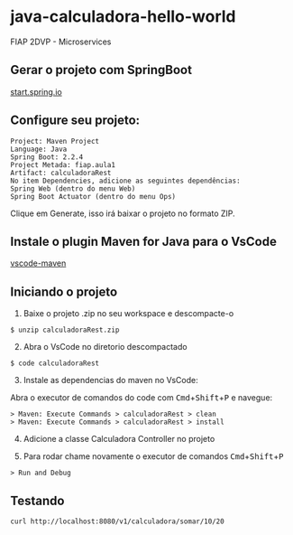 # java-calculadora-hello-world
FIAP 2DVP - Microservices


## Gerar o projeto com SpringBoot
[start.spring.io](https://start.spring.io/)

## Configure seu projeto:
```
Project: Maven Project
Language: Java
Spring Boot: 2.2.4
Project Metada: fiap.aula1
Artifact: calculadoraRest
No item Dependencies, adicione as seguintes dependências:
Spring Web (dentro do menu Web)
Spring Boot Actuator (dentro do menu Ops)
```
Clique em Generate, isso irá baixar o projeto no formato ZIP.

## Instale o plugin Maven for Java para o VsCode

[vscode-maven](https://marketplace.visualstudio.com/items?itemName=vscjava.vscode-maven)


## Iniciando o projeto

1. Baixe o projeto .zip no seu workspace e descompacte-o

```
$ unzip calculadoraRest.zip
```

2. Abra o VsCode no diretorio descompactado
```
$ code calculadoraRest
```

3. Instale as dependencias do maven no VsCode:

Abra o executor de comandos do code com <kbd>Cmd</kbd>+<kbd>Shift</kbd>+<kbd>P</kbd> e navegue:
```
> Maven: Execute Commands > calculadoraRest > clean
> Maven: Execute Commands > calculadoraRest > install
```

4. Adicione a classe Calculadora Controller no projeto

5. Para rodar chame novamente o executor de comandos <kbd>Cmd</kbd>+<kbd>Shift</kbd>+<kbd>P</kbd>
```
> Run and Debug 
```

## Testando

``` 
curl http://localhost:8080/v1/calculadora/somar/10/20
```

